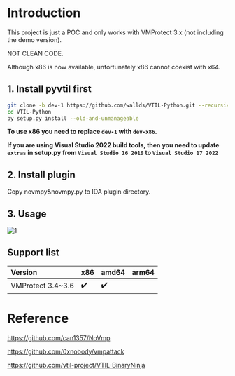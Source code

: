 # Introduction
This project is just a POC and only works with VMProtect 3.x (not including the demo version).

NOT CLEAN CODE.

Although x86 is now available, unfortunately x86 cannot coexist with x64.


## 1. Install pyvtil first

```bash
git clone -b dev-1 https://github.com/wallds/VTIL-Python.git --recursive
cd VTIL-Python
py setup.py install --old-and-unmanageable
```
**To use x86 you need to replace `dev-1` with `dev-x86`.**

**If you are using Visual Studio 2022 build tools, then you need to update `extras` in setup.py from `Visual Studio 16 2019` to `Visual Studio 17 2022`**
## 2. Install plugin
Copy novmpy&novmpy.py to IDA plugin directory.

## 3. Usage
![1](./imgs/1.gif)

## Support list
Version       | x86 | amd64 | arm64
:------------ | :-------------| :-------------| :-------------
VMProtect 3.4~3.6 | :heavy_check_mark: |  :heavy_check_mark: |

# Reference

https://github.com/can1357/NoVmp

https://github.com/0xnobody/vmpattack

https://github.com/vtil-project/VTIL-BinaryNinja
